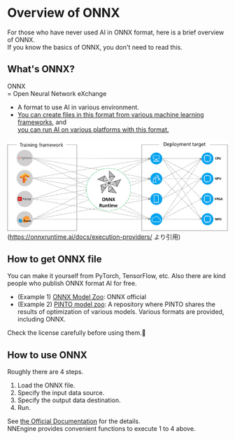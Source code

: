 # Overview of ONNX

For those who have never used AI in ONNX format, here is a brief overview of ONNX.  
If you know the basics of ONNX, you don't need to read this.  

## What's ONNX?

ONNX  
= Open Neural Network eXchange  

- A format to use AI in various environment.
- [You can create files in this format from various machine learning frameworks](https://github.com/onnx/tutorials#converting-to-onnx-format), and  
  [you can run AI on various platforms with this format.](https://onnxruntime.ai/docs/execution-providers/#contents)

![](images/ONNX_Runtime_EP1.png)  
(https://onnxruntime.ai/docs/execution-providers/ より引用)

## How to get ONNX file

You can make it yourself from PyTorch, TensorFlow, etc. Also there are kind people who publish ONNX format AI for free.

- (Example 1) [ONNX Model Zoo](https://github.com/onnx/models): ONNX official  
- (Example 2) [PINTO model zoo](https://github.com/PINTO0309/PINTO_model_zoo): A repository where PINTO shares the results of optimization of various models. Various formats are provided, including ONNX.  

Check the license carefully before using them.🙏  

## How to use ONNX

Roughly there are 4 steps.  

1. Load the ONNX file.
2. Specify the input data source.
3. Specify the output data destination.
4. Run.

See [the Official Documentation](https://onnxruntime.ai/docs/get-started/) for the details.  
NNEngine provides convenient functions to execute 1 to 4 above.  